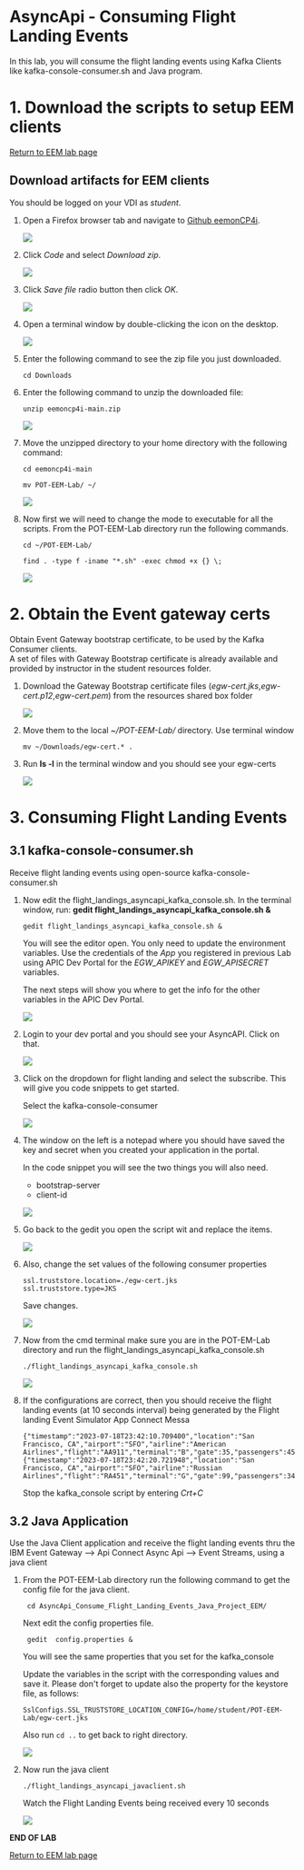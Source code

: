 
# AsyncApi - Consuming Flight Landing Events

In this lab, you will consume the flight landing events using Kafka Clients like kafka-console-consumer.sh and Java program.

# 1. Download the scripts to setup EEM clients

[Return to EEM lab page](../index.md)

<a name="download"></a>
## Download artifacts for EEM clients

You should be logged on your VDI as *student*.

1. Open a Firefox browser tab and navigate to [Github eemonCP4i](https://github.com/IBM-Automation-SPGI/eemoncp4i).

	![](./images/setup1.png)

1. Click *Code* and select *Download zip*.

	![](./images/setup2.png)

1. Click *Save file* radio button then click *OK*.

	![](./images/setup3.png)

1. Open a terminal window by double-clicking the icon on the desktop.

	![](./images/image111.png)

1. Enter the following command to see the zip file you just downloaded.

	```
	cd Downloads
	```

1. Enter the following command to unzip the downloaded file:

	```
	unzip eemoncp4i-main.zip
	```

	![](./images/setup4.png)

1. Move the unzipped directory to your home directory with the following command:

	```
	cd eemoncp4i-main
	```

	```
	mv POT-EEM-Lab/ ~/
	```

	![](./images/setup5.png)

1. Now first we will need to change the mode to executable for all the scripts.   From the POT-EEM-Lab directory run the following commands.

	```
	cd ~/POT-EEM-Lab/
	```

	```
	find . -type f -iname "*.sh" -exec chmod +x {} \;
	```

	![](./images/setup6.png)



# 2. Obtain the Event gateway certs

Obtain Event Gateway bootstrap certificate, to be used by the Kafka Consumer clients. <br>
A set of files with Gateway Bootstrap certificate is already available and provided by instructor in the student resources folder.

1. Download the Gateway Bootstrap certificate files (*egw-cert.jks*,*egw-cert.p12*,*egw-cert.pem*) from the resources shared box folder

	![](./images/setup7.png)

1. Move them to the local *~/POT-EEM-Lab/* directory. Use terminal window

	```
	mv ~/Downloads/egw-cert.* .
	```

1. Run **ls -l** in the terminal window and you should see your egw-certs

	![](./images/client4b.png)

# 3. Consuming Flight Landing Events
## 3.1 kafka-console-consumer.sh

Receive flight landing events using open-source kafka-console-consumer.sh <br>
1. Now edit the flight_landings_asyncapi_kafka_console.sh. In the terminal window, run: **gedit flight_landings_asyncapi_kafka_console.sh &**

	```
	gedit flight_landings_asyncapi_kafka_console.sh &
	```

	You will see the editor open.  You only need to update the environment variables. Use the credentials of the *App* you registered in previous Lab using APIC Dev Portal for the *EGW_APIKEY* and *EGW_APISECRET* variables.

	The next steps will show you where to get the info for the other variables in the APIC Dev Portal.

	![](./images/client5.png)

1. Login to your dev portal and you should see your AsyncAPI.  Click on that.

	![](./images/client6.png)

1. Click on the dropdown for flight landing and select the subscribe.  This will give you code snippets to get started.

	Select the kafka-console-consumer

	![](./images/client7.png)

1. The window on the left is a notepad where you should have saved the key and secret when you created your application in the portal.

	In the code snippet you will see the two things you will also need.
	- bootstrap-server
	- client-id  

	![](./images/client8.png)

1. Go back to the gedit you open the script wit and replace the items.

	![](./images/client9.png)

1. Also, change the set values of the following consumer properties
	```
	ssl.truststore.location=./egw-cert.jks
	ssl.truststore.type=JKS
	```

	Save changes.

	![](./images/client9a.png)

1. Now from the cmd terminal make sure you are in the POT-EM-Lab directory and run the flight_landings_asyncapi_kafka_console.sh

	```
	./flight_landings_asyncapi_kafka_console.sh
	```

	![](./images/client10.png)

1. If the configurations are correct, then you should receive the flight landing events (at 10 seconds interval) being generated by the Flight landing Event Simulator App Connect Messa
	```
	{"timestamp":"2023-07-18T23:42:10.709400","location":"San Francisco, CA","airport":"SFO","airline":"American Airlines","flight":"AA911","terminal":"B","gate":35,"passengers":45}
	{"timestamp":"2023-07-18T23:42:20.721948","location":"San Francisco, CA","airport":"SFO","airline":"Russian Airlines","flight":"RA451","terminal":"G","gate":99,"passengers":34}
	```

	Stop the kafka_console script by entering *Crt+C*

## 3.2 Java Application

Use the Java Client application and receive the flight landing events thru the IBM Event Gateway --> Api Connect Async Api --> Event Streams, using a java client<br>

1. From the POT-EEM-Lab directory run the following command to get the config file for the java client.
	```
	 cd AsyncApi_Consume_Flight_Landing_Events_Java_Project_EEM/
	```
	Next edit the config properties file.
	```
	 gedit  config.properties &
	```
	You will see the same properties that you set for the kafka_console

	Update the variables in the script with the corresponding values and save it. Please don't forget to update also the property for the keystore file, as follows:
	```
	SslConfigs.SSL_TRUSTSTORE_LOCATION_CONFIG=/home/student/POT-EEM-Lab/egw-cert.jks
	```

	Also run ```cd ..``` to get back to right directory.

	![](./images/client11.png)

1. Now run the java client
	```
	./flight_landings_asyncapi_javaclient.sh
	```
	Watch the Flight Landing Events being received every 10 seconds

	![](./images/client12.png)


<b> END OF LAB </b>

[Return to EEM lab page](../index.md)
